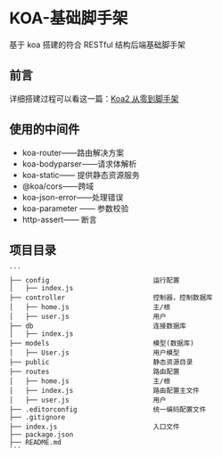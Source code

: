# KOA-基础脚手架

基于 koa 搭建的符合 RESTful 结构后端基础脚手架

## 前言

详细搭建过程可以看这一篇：[Koa2 从零到脚手架](https://fe.azhubaby.com/Koa2/)

## 使用的中间件

- koa-router——路由解决方案
- koa-bodyparser——请求体解析
- koa-static—— 提供静态资源服务
- @koa/cors——跨域
- koa-json-error——处理错误
- koa-parameter —— 参数校验
- http-assert—— 断言

## 项目目录

````
```
├── config                          运行配置
│   ├── index.js
├── controller                      控制器，控制数据库
│   ├── home.js      				主/根
│   ├── user.js						用户
├── db  							连接数据库
│   ├── index.js
├── models                          模型(数据库)
│   ├── User.js						用户模型
├── public                          静态资源目录
├── routes                          路由配置
│   ├── home.js						主/根
│   ├── index.js                  	路由配置主文件
│   ├── user.js						用户
├── .editorconfig 					统一编码配置文件
├── .gitignore
├── index.js                        入口文件
├── package.json
├── README.md
```
````
